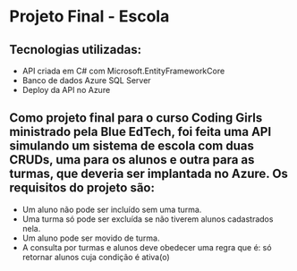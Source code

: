# Projeto Final - Escola

## Tecnologias utilizadas:
* API criada em C# com Microsoft.EntityFrameworkCore
* Banco de dados Azure SQL Server
* Deploy da API no Azure

## Como projeto final para o curso Coding Girls ministrado pela Blue EdTech, foi feita uma API simulando um sistema de escola com duas CRUDs, uma para os alunos e outra para as turmas, que deveria ser implantada no Azure. Os requisitos do projeto são:
* Um aluno não pode ser incluído sem uma turma.
* Uma turma só pode ser excluída se não tiverem alunos cadastrados nela.
* Um aluno pode ser movido de turma.
* A consulta por turmas e alunos deve obedecer uma regra que é: só retornar alunos cuja condição é ativa(o)